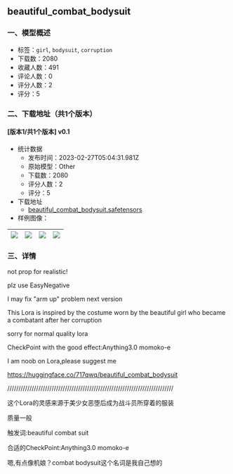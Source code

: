 ## beautiful_combat_bodysuit
### 一、模型概述

- 标签：`girl`, `bodysuit`, `corruption`
- 下载数：2080
- 收藏人数：491
- 评论人数：0
- 评分人数：2
- 评分：5

### 二、下载地址（共1个版本）

#### [版本1/共1个版本] v0.1

- 统计数据
  - 发布时间：2023-02-27T05:04:31.981Z
  - 原始模型：Other
  - 下载数：2080
  - 评分人数：2
  - 评分：5
- 下载地址
  - [beautiful_combat_bodysuit.safetensors](https://civitai.com/api/download/models/13742)
- 样例图像：

| <img src="https://image.civitai.com/xG1nkqKTMzGDvpLrqFT7WA/aff22d0a-f48b-4b6a-0989-c13987bc5400/width=450/133062.jpeg" /> | <img src="https://image.civitai.com/xG1nkqKTMzGDvpLrqFT7WA/fc962d88-a9bc-41ed-1afe-6d3d55456200/width=450/133069.jpeg" /> | <img src="https://image.civitai.com/xG1nkqKTMzGDvpLrqFT7WA/e72ec17a-a9c8-4668-dda5-13e8d897e000/width=450/133068.jpeg" /> | <img src="https://image.civitai.com/xG1nkqKTMzGDvpLrqFT7WA/d0d62a7f-ddb2-49e4-458d-0ecbce79bc00/width=450/133067.jpeg" /> |
| ---- | ---- | ---- | ---- |


### 三、详情
<p>not prop for realistic!</p><p>plz use  EasyNegative</p><p>I may fix "arm up" problem next version</p><p>This Lora is inspired by the costume worn by the beautiful girl who became a combatant after her corruption</p><p>sorry for normal quality lora</p><p>CheckPoint with the good effect:Anything3.0 momoko-e</p><p>I am noob on Lora,please suggest me</p><p><a target="_blank" rel="ugc" href="https://huggingface.co/717qwq/beautiful_combat_bodysuit">https://huggingface.co/717qwq/beautiful_combat_bodysuit</a></p><p>///////////////////////////////////////////////////////////////////////////</p><p>这个Lora的灵感来源于美少女恶堕后成为战斗员所穿着的服装</p><p>质量一般</p><p>触发词:beautiful combat suit</p><p>合适的CheckPoint:Anything3.0 momoko-e</p><p>嗯,有点像机娘？combat bodysuit这个名词是我自己想的</p><p></p>